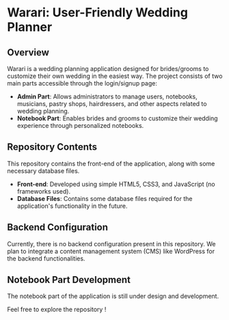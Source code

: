 # Warari: User-Friendly Wedding Planner

## Overview

Warari is a wedding planning application designed for brides/grooms to customize their own wedding in the easiest way. The project consists of two main parts accessible through the login/signup page:

- **Admin Part**: Allows administrators to manage users, notebooks, musicians, pastry shops, hairdressers, and other aspects related to wedding planning.
- **Notebook Part**: Enables brides and grooms to customize their wedding experience through personalized notebooks.

## Repository Contents

This repository contains the front-end of the application, along with some necessary database files.

- **Front-end**: Developed using simple HTML5, CSS3, and JavaScript (no frameworks used).
- **Database Files**: Contains some database files required for the application's functionality in the future.

## Backend Configuration

Currently, there is no backend configuration present in this repository. We plan to integrate a content management system (CMS) like WordPress for the backend functionalities.

## Notebook Part Development

The notebook part of the application is still under design and development. 

Feel free to explore the repository !
